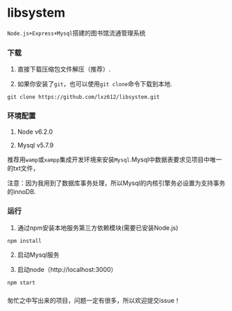 # libsystem
`Node.js+Express+Mysql`搭建的图书馆流通管理系统

### 下载
1. 直接下载压缩包文件解压（推荐）.

2. 如果你安装了`git`，也可以使用`git clone`命令下载到本地.
 ```
 git clone https://github.com/lxz612/libsystem.git
 ```

### 环境配置
1. Node v6.2.0

2. Mysql v5.7.9 

推荐用`wamp`或`xampp`集成开发环境来安装`Mysql`.Mysql中数据表要求见项目中唯一的txt文件，

注意：因为我用到了数据库事务处理，所以Mysql的内核引擎务必设置为支持事务的innoDB.

### 运行

1. 通过npm安装本地服务第三方依赖模块(需要已安装Node.js)
 ```
 npm install
 ```

2. 启动Mysql服务

3. 启动node（http://localhost:3000）
 ```
 npm start
 ```

### 

匆忙之中写出来的项目，问题一定有很多，所以欢迎提交issue！
